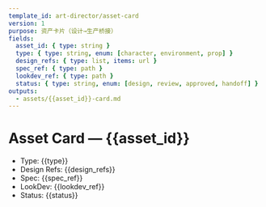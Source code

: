 ```yaml
---
template_id: art-director/asset-card
version: 1
purpose: 资产卡片（设计→生产桥接）
fields:
  asset_id: { type: string }
  type: { type: string, enum: [character, environment, prop] }
  design_refs: { type: list, items: url }
  spec_ref: { type: path }
  lookdev_ref: { type: path }
  status: { type: string, enum: [design, review, approved, handoff] }
outputs:
  - assets/{{asset_id}}-card.md
---
```


# Asset Card — {{asset_id}}

- Type: {{type}}
- Design Refs: {{design_refs}}
- Spec: {{spec_ref}}
- LookDev: {{lookdev_ref}}
- Status: {{status}}

